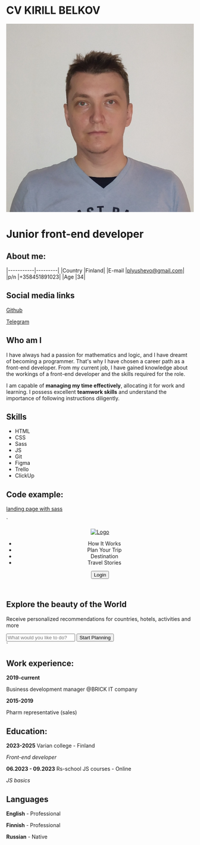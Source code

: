 # CV KIRILL BELKOV

![Kirill Belkov photo](./img/cropped-IMG_20211104_174744.jpg "Kirill Belkov")
# Junior front-end developer

## About me:
|-----------|---------|
|Country    |Finland|
|E-mail     |plyushevo@gmail.com|
|p/n        |+358451891023|
|Age        |34|

## Social media links

[Github](https://github.com/Plyushevo "github link")

[Telegram](t.me/plyushevo "telegram link")

## Who am I

I have always had a passion for mathematics and logic, and I have dreamt of becoming a programmer. That's why I have chosen a career path as a front-end developer. From my current job, I have gained knowledge about the workings of a front-end developer and the skills required for the role.

I am capable of **managing my time effectively**, allocating it for work and learning. I possess excellent **teamwork skills** and understand the importance of following instructions diligently.
## Skills

* HTML
* CSS
* Sass
* JS
* Git
* Figma
* Trello
* ClickUp
## Code example:
[landing page with sass](https://github.com/Plyushevo/Travel "school project for travel web-site")

`
<section class="preview">
    <header class="header">
        <div class="wrapper header__wrapper">
            <a href="#" class="logo"><img src="./img/logos/Logo.png" alt="Logo"></a>
            <nav class="header__navigation">
                <ul class="navigation">
                    <li class="navigation__link">How It Works</li>
                    <li class="navigation__link">Plan Your Trip</li>
                    <li class="navigation__link">Destination</li>
                    <li class="navigation__link">Travel Stories</li>
                </ul>
            </nav>
            <div class="header__button">
                <button class="button button_colored">Login</button>
            </div>
        </div>
    </header>
    <div class="wrapper preview__wrapper">
        <div class="preview__content">
            <h1>Explore the beauty of the World</h1>
            <p class="preview__paragraph">Receive personalized recommendations for countries, hotels, activities and more</p>
            <form class="preview__search-form">
                <input type="search" class="preview__search-form_field" placeholder="What would you like to do?">
                <button class="button  button_colored">Start Planning</button>
            </form>
        </div>
    </div>
</section>
`

## Work experience:

**2019-current**

Business development manager @BRICK IT company


**2015-2019**

Pharm representative (sales)



## Education:
**2023-2025** Varian college - Finland

*Front-end developer*

**06.2023 - 09.2023** Rs-school JS courses - Online

*JS basics*

## Languages

**English** - Professional

**Finnish** - Professional

**Russian** - Native